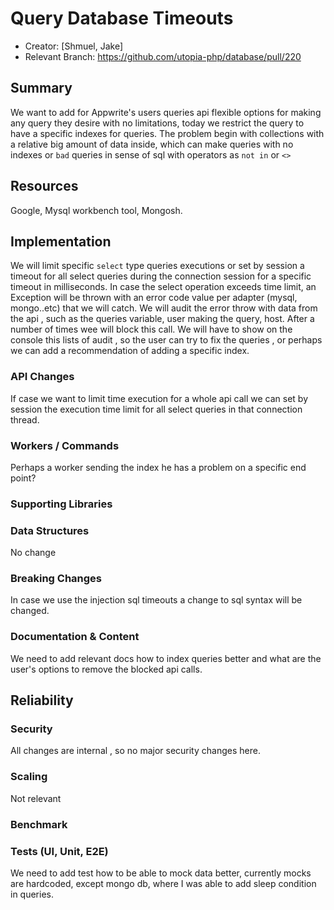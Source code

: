 # Query Database Timeouts

* Creator: [Shmuel, Jake]
* Relevant Branch:  https://github.com/utopia-php/database/pull/220

## Summary
We want to add for Appwrite's users queries api flexible options for making any query they desire with no limitations, today we restrict the query to have a specific indexes for queries.
The problem begin with collections with a relative big amount of data inside, which can make queries with no indexes or `bad` queries in sense of sql with operators as `not in` or `<>`

## Resources
Google, Mysql workbench tool, Mongosh.

## Implementation
We will limit specific `select` type queries executions or set by session a timeout for all select queries during the connection session for a specific timeout in milliseconds.
In case the select operation exceeds time limit, an Exception will be thrown with an error code value per adapter (mysql, mongo..etc) that we will catch.
We will audit the error throw with data from the api , such as the queries variable, user making the query, host.
After a number of times wee will block this call.
We will have to show on the console this lists of audit , so the user can try to fix the queries , or perhaps we can add a recommendation of adding a specific index.
<!-- Write an overview to explain the suggested implementation -->

### API Changes
If case we want to limit time execution for a whole api call we can set by session the execution time limit for all select queries in that connection thread.
<!-- Do we need new API endpoints? List and describe them and their API signatures -->

###  Workers / Commands
Perhaps a worker sending the index he has a problem on a specific end point?

<!-- Do we need new workers or commands for this feature? List and describe them and their API signatures -->

###  Supporting Libraries
<!-- Do we need new libraries for this feature? Mention which, define the file structure, and different interfaces -->

### Data Structures
No change
<!-- Do we need new data structures for this feature? Describe and explain the new collections and attributes -->

### Breaking Changes
In case we use the injection sql timeouts a change to sql syntax will be changed.
<!-- Will this feature introduce any breaking changes? How can we achieve backward compatability -->

### Documentation & Content
We need to add relevant docs how to index queries better and what are the user's options to remove the blocked api calls.
<!-- What documentation do we need to update or add for this feature? -->

## Reliability

### Security
All changes are internal , so no major security changes here.
<!-- How will we secure this feature? -->

### Scaling
Not relevant
<!-- How will we scale this feature? -->

### Benchmark
<!-- How will we benchmark this feature? -->

### Tests (UI, Unit, E2E)
We need to add test how to be able to mock data better, 
currently mocks are hardcoded, except mongo db, where I was able to add sleep condition in queries.

<!-- How will we test this feature? -->